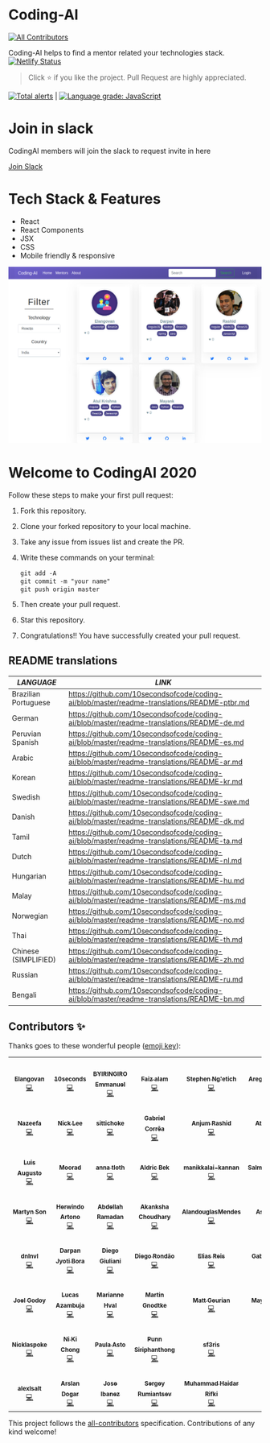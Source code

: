 # Coding-AI 
<!-- ALL-CONTRIBUTORS-BADGE:START - Do not remove or modify this section -->
[![All Contributors](https://img.shields.io/badge/all_contributors-54-orange.svg?style=flat-square)](#contributors-)
<!-- ALL-CONTRIBUTORS-BADGE:END -->
Coding-AI helps to find a mentor related your technologies stack. &nbsp; [![Netlify Status](https://api.netlify.com/api/v1/badges/1355ea63-470d-4f37-987e-af334ab16432/deploy-status)](https://app.netlify.com/sites/mentors/deploys)


> Click :star: if you like the project. Pull Request are highly appreciated.

[![Total alerts](https://img.shields.io/lgtm/alerts/g/10secondsofcode/coding-ai.svg?logo=lgtm&logoWidth=18)](https://lgtm.com/projects/g/10secondsofcode/coding-ai/alerts/) | [![Language grade: JavaScript](https://img.shields.io/lgtm/grade/javascript/g/10secondsofcode/coding-ai.svg?logo=lgtm&logoWidth=18)](https://lgtm.com/projects/g/10secondsofcode/coding-ai/context:javascript)


# Join in slack

CodingAI members will join the slack to request invite in here

[Join Slack](https://join.slack.com/t/10secondsofcode/shared_invite/enQtODMzMzEwMjQ0MTQ2LWFhMmVkYzZjNmIyMzAwNmM1MDFlNjY5OTYwMzllNWRmOGUyYzFiZDllMDRlZTZlYjkwMjA2MzNlYzEwMTYyM2I)

# Tech Stack & Features

 * React
 * React Components
 * JSX
 * CSS
 * Mobile friendly & responsive
 
![10secondsofcode - CodingAI](https://raw.githubusercontent.com/10secondsofcode/coding-ai/master/Coding-Ai.png)

# Welcome to CodingAI 2020
Follow these steps to make your first pull request:

1. Fork this repository.

2. Clone your forked repository to your local machine.

3. Take any issue from issues list and create the PR.

4. Write these commands on your terminal:
    ```
    git add -A
    git commit -m "your name"
    git push origin master
    ```
5. Then create your pull request.

6. Star this repository.

7. Congratulations!! You have successfully created your pull request.


## README translations

| *LANGUAGE*           | *LINK*                                                                                      |
|----------------------|---------------------------------------------------------------------------------------------|
| Brazilian Portuguese | https://github.com/10secondsofcode/coding-ai/blob/master/readme-translations/README-ptbr.md |
| German               | https://github.com/10secondsofcode/coding-ai/blob/master/readme-translations/README-de.md   |
| Peruvian Spanish     | https://github.com/10secondsofcode/coding-ai/blob/master/readme-translations/README-es.md   |
| Arabic               | https://github.com/10secondsofcode/coding-ai/blob/master/readme-translations/README-ar.md   |
| Korean               | https://github.com/10secondsofcode/coding-ai/blob/master/readme-translations/README-kr.md   |
| Swedish              | https://github.com/10secondsofcode/coding-ai/blob/master/readme-translations/README-swe.md  |
| Danish               | https://github.com/10secondsofcode/coding-ai/blob/master/readme-translations/README-dk.md   |
| Tamil                | https://github.com/10secondsofcode/coding-ai/blob/master/readme-translations/README-ta.md   |
| Dutch                | https://github.com/10secondsofcode/coding-ai/blob/master/readme-translations/README-nl.md   |
| Hungarian            | https://github.com/10secondsofcode/coding-ai/blob/master/readme-translations/README-hu.md   |
| Malay                | https://github.com/10secondsofcode/coding-ai/blob/master/readme-translations/README-ms.md   |
| Norwegian            | https://github.com/10secondsofcode/coding-ai/blob/master/readme-translations/README-no.md   |
| Thai                 | https://github.com/10secondsofcode/coding-ai/blob/master/readme-translations/README-th.md   |
| Chinese (SIMPLIFIED) | https://github.com/10secondsofcode/coding-ai/blob/master/readme-translations/README-zh.md   |
| Russian              | https://github.com/10secondsofcode/coding-ai/blob/master/readme-translations/README-ru.md   |
| Bengali              | https://github.com/10secondsofcode/coding-ai/blob/master/readme-translations/README-bn.md   |


## Contributors ✨

Thanks goes to these wonderful people ([emoji key](https://allcontributors.org/docs/en/emoji-key)):

<!-- ALL-CONTRIBUTORS-LIST:START - Do not remove or modify this section -->
<!-- prettier-ignore-start -->
<!-- markdownlint-disable -->
<table>
  <tr>
    <td align="center"><a href="https://github.com/elangosundar"><img src="https://avatars1.githubusercontent.com/u/6679438?v=4?s=100" width="100px;" alt=""/><br /><sub><b>Elangovan</b></sub></a><br /><a href="https://github.com/10secondsofcode/coding-ai/commits?author=elangosundar" title="Code">💻</a></td>
    <td align="center"><a href="https://github.com/10-seconds"><img src="https://avatars1.githubusercontent.com/u/43847565?v=4?s=100" width="100px;" alt=""/><br /><sub><b>10seconds</b></sub></a><br /><a href="https://github.com/10secondsofcode/coding-ai/commits?author=10-seconds" title="Code">💻</a></td>
    <td align="center"><a href="https://github.com/emmbyiringiro"><img src="https://avatars2.githubusercontent.com/u/46843540?v=4?s=100" width="100px;" alt=""/><br /><sub><b>BYIRINGIRO Emmanuel</b></sub></a><br /><a href="https://github.com/10secondsofcode/coding-ai/commits?author=emmbyiringiro" title="Code">💻</a></td>
    <td align="center"><a href="https://zhcet19.github.io/"><img src="https://avatars2.githubusercontent.com/u/55043876?v=4?s=100" width="100px;" alt=""/><br /><sub><b>Faiz alam</b></sub></a><br /><a href="https://github.com/10secondsofcode/coding-ai/commits?author=zhcet19" title="Code">💻</a></td>
    <td align="center"><a href="https://github.com/skngetich"><img src="https://avatars0.githubusercontent.com/u/32092901?v=4?s=100" width="100px;" alt=""/><br /><sub><b>Stephen Ng'etich</b></sub></a><br /><a href="https://github.com/10secondsofcode/coding-ai/commits?author=skngetich" title="Code">💻</a></td>
    <td align="center"><a href="https://github.com/AregbesolaOJ"><img src="https://avatars2.githubusercontent.com/u/43854724?v=4?s=100" width="100px;" alt=""/><br /><sub><b>Aregbesola John </b></sub></a><br /><a href="https://github.com/10secondsofcode/coding-ai/commits?author=AregbesolaOJ" title="Code">💻</a></td>
    <td align="center"><a href="https://emassie.dev/"><img src="https://avatars2.githubusercontent.com/u/21372584?v=4?s=100" width="100px;" alt=""/><br /><sub><b>Ethan Massie</b></sub></a><br /><a href="https://github.com/10secondsofcode/coding-ai/commits?author=ethanmassie" title="Code">💻</a></td>
  </tr>
  <tr>
    <td align="center"><a href="https://github.com/Nazeeefa"><img src="https://avatars0.githubusercontent.com/u/6730853?v=4?s=100" width="100px;" alt=""/><br /><sub><b>Nazeefa</b></sub></a><br /><a href="https://github.com/10secondsofcode/coding-ai/commits?author=Nazeeefa" title="Code">💻</a></td>
    <td align="center"><a href="https://github.com/nickjlee"><img src="https://avatars0.githubusercontent.com/u/16159706?v=4?s=100" width="100px;" alt=""/><br /><sub><b>Nick Lee</b></sub></a><br /><a href="https://github.com/10secondsofcode/coding-ai/commits?author=nickjlee" title="Code">💻</a></td>
    <td align="center"><a href="https://github.com/sittichoke"><img src="https://avatars1.githubusercontent.com/u/5021283?v=4?s=100" width="100px;" alt=""/><br /><sub><b>sittichoke </b></sub></a><br /><a href="https://github.com/10secondsofcode/coding-ai/commits?author=sittichoke" title="Code">💻</a></td>
    <td align="center"><a href="https://github.com/s0meon3"><img src="https://avatars2.githubusercontent.com/u/42304543?v=4?s=100" width="100px;" alt=""/><br /><sub><b>Gabriel Corrêa</b></sub></a><br /><a href="https://github.com/10secondsofcode/coding-ai/commits?author=s0meon3" title="Code">💻</a></td>
    <td align="center"><a href="https://www.linkedin.com/in/anjum-rashid/"><img src="https://avatars2.githubusercontent.com/u/42487891?v=4?s=100" width="100px;" alt=""/><br /><sub><b>Anjum Rashid</b></sub></a><br /><a href="https://github.com/10secondsofcode/coding-ai/commits?author=bijoy26" title="Code">💻</a></td>
    <td align="center"><a href="https://atultherajput.github.io/"><img src="https://avatars3.githubusercontent.com/u/11033984?v=4?s=100" width="100px;" alt=""/><br /><sub><b>Atul Krishna</b></sub></a><br /><a href="https://github.com/10secondsofcode/coding-ai/commits?author=atultherajput" title="Code">💻</a></td>
    <td align="center"><a href="https://www.danaottaviani.com/"><img src="https://avatars1.githubusercontent.com/u/20132264?v=4?s=100" width="100px;" alt=""/><br /><sub><b>Dana Ottaviani</b></sub></a><br /><a href="https://github.com/10secondsofcode/coding-ai/commits?author=Dana94" title="Code">💻</a></td>
  </tr>
  <tr>
    <td align="center"><a href="https://github.com/luisaugusto"><img src="https://avatars0.githubusercontent.com/u/1530227?v=4?s=100" width="100px;" alt=""/><br /><sub><b>Luis Augusto</b></sub></a><br /><a href="https://github.com/10secondsofcode/coding-ai/commits?author=luisaugusto" title="Code">💻</a></td>
    <td align="center"><a href="https://mooradal.github.io/"><img src="https://avatars2.githubusercontent.com/u/34781684?v=4?s=100" width="100px;" alt=""/><br /><sub><b>Moorad</b></sub></a><br /><a href="https://github.com/10secondsofcode/coding-ai/commits?author=Moorad" title="Code">💻</a></td>
    <td align="center"><a href="https://github.com/tloth"><img src="https://avatars0.githubusercontent.com/u/43584119?v=4?s=100" width="100px;" alt=""/><br /><sub><b>anna tloth</b></sub></a><br /><a href="https://github.com/10secondsofcode/coding-ai/commits?author=tloth" title="Code">💻</a></td>
    <td align="center"><a href="https://aldricbek.com/"><img src="https://avatars3.githubusercontent.com/u/26768943?v=4?s=100" width="100px;" alt=""/><br /><sub><b>Aldric Bek</b></sub></a><br /><a href="https://github.com/10secondsofcode/coding-ai/commits?author=bricakeld" title="Code">💻</a></td>
    <td align="center"><a href="https://github.com/manikkalai-kannan"><img src="https://avatars2.githubusercontent.com/u/38786205?v=4?s=100" width="100px;" alt=""/><br /><sub><b>manikkalai-kannan</b></sub></a><br /><a href="https://github.com/10secondsofcode/coding-ai/commits?author=manikkalai-kannan" title="Code">💻</a></td>
    <td align="center"><a href="https://github.com/SalmanMehmood"><img src="https://avatars3.githubusercontent.com/u/29171448?v=4?s=100" width="100px;" alt=""/><br /><sub><b>SalmanMehmood</b></sub></a><br /><a href="https://github.com/10secondsofcode/coding-ai/commits?author=SalmanMehmood" title="Code">💻</a></td>
    <td align="center"><a href="https://github.com/sureshmangs"><img src="https://avatars2.githubusercontent.com/u/43926919?v=4?s=100" width="100px;" alt=""/><br /><sub><b>Suresh Mangs</b></sub></a><br /><a href="https://github.com/10secondsofcode/coding-ai/commits?author=sureshmangs" title="Code">💻</a></td>
  </tr>
  <tr>
    <td align="center"><a href="https://github.com/martyns0n"><img src="https://avatars1.githubusercontent.com/u/20739202?v=4?s=100" width="100px;" alt=""/><br /><sub><b>Martyn Son</b></sub></a><br /><a href="https://github.com/10secondsofcode/coding-ai/commits?author=martyns0n" title="Code">💻</a></td>
    <td align="center"><a href="https://w-digital.co/"><img src="https://avatars1.githubusercontent.com/u/722101?v=4?s=100" width="100px;" alt=""/><br /><sub><b>Herwindo Artono</b></sub></a><br /><a href="https://github.com/10secondsofcode/coding-ai/commits?author=winndo" title="Code">💻</a></td>
    <td align="center"><a href="https://abdellahramadan.com/"><img src="https://avatars3.githubusercontent.com/u/17084652?v=4?s=100" width="100px;" alt=""/><br /><sub><b>Abdellah Ramadan</b></sub></a><br /><a href="https://github.com/10secondsofcode/coding-ai/commits?author=giantthinker" title="Code">💻</a></td>
    <td align="center"><a href="https://github.com/akankshach29"><img src="https://avatars2.githubusercontent.com/u/31201111?v=4?s=100" width="100px;" alt=""/><br /><sub><b>Akanksha Choudhary</b></sub></a><br /><a href="https://github.com/10secondsofcode/coding-ai/commits?author=akankshach29" title="Code">💻</a></td>
    <td align="center"><a href="https://github.com/AlandouglasMendes"><img src="https://avatars2.githubusercontent.com/u/42749979?v=4?s=100" width="100px;" alt=""/><br /><sub><b>AlandouglasMendes</b></sub></a><br /><a href="https://github.com/10secondsofcode/coding-ai/commits?author=AlandouglasMendes" title="Code">💻</a></td>
    <td align="center"><a href="https://asfo.dev/"><img src="https://avatars0.githubusercontent.com/u/829964?v=4?s=100" width="100px;" alt=""/><br /><sub><b>Asfo Zavala</b></sub></a><br /><a href="https://github.com/10secondsofcode/coding-ai/commits?author=asfo" title="Code">💻</a></td>
    <td align="center"><a href="https://github.com/niyoceles"><img src="https://avatars3.githubusercontent.com/u/30776949?v=4?s=100" width="100px;" alt=""/><br /><sub><b>Celestin NIYONSABA</b></sub></a><br /><a href="https://github.com/10secondsofcode/coding-ai/commits?author=niyoceles" title="Code">💻</a></td>
  </tr>
  <tr>
    <td align="center"><a href="https://github.com/dnlnvl"><img src="https://avatars2.githubusercontent.com/u/39607648?v=4?s=100" width="100px;" alt=""/><br /><sub><b>dnlnvl</b></sub></a><br /><a href="https://github.com/10secondsofcode/coding-ai/commits?author=dnlnvl" title="Code">💻</a></td>
    <td align="center"><a href="https://darpanjbora.github.io/portfolio/"><img src="https://avatars3.githubusercontent.com/u/14301996?v=4?s=100" width="100px;" alt=""/><br /><sub><b>Darpan Jyoti Bora</b></sub></a><br /><a href="https://github.com/10secondsofcode/coding-ai/commits?author=darpanjbora" title="Code">💻</a></td>
    <td align="center"><a href="https://github.com/Dgiulian"><img src="https://avatars2.githubusercontent.com/u/644747?v=4?s=100" width="100px;" alt=""/><br /><sub><b>Diego Giuliani</b></sub></a><br /><a href="https://github.com/10secondsofcode/coding-ai/commits?author=Dgiulian" title="Code">💻</a></td>
    <td align="center"><a href="https://twitter.com/diego_rondao"><img src="https://avatars1.githubusercontent.com/u/13041373?v=4?s=100" width="100px;" alt=""/><br /><sub><b>Diego Rondão</b></sub></a><br /><a href="https://github.com/10secondsofcode/coding-ai/commits?author=diegorondao" title="Code">💻</a></td>
    <td align="center"><a href="https://github.com/eliasreis54"><img src="https://avatars1.githubusercontent.com/u/29265526?v=4?s=100" width="100px;" alt=""/><br /><sub><b>Elias Reis</b></sub></a><br /><a href="https://github.com/10secondsofcode/coding-ai/commits?author=eliasreis54" title="Code">💻</a></td>
    <td align="center"><a href="https://github.com/Gabrielyong38"><img src="https://avatars0.githubusercontent.com/u/56734377?v=4?s=100" width="100px;" alt=""/><br /><sub><b>Gabrielyong38</b></sub></a><br /><a href="https://github.com/10secondsofcode/coding-ai/commits?author=Gabrielyong38" title="Code">💻</a></td>
    <td align="center"><a href="https://www.linkedin.com/in/hspahija/"><img src="https://avatars3.githubusercontent.com/u/22589249?v=4?s=100" width="100px;" alt=""/><br /><sub><b>Haris Spahija</b></sub></a><br /><a href="https://github.com/10secondsofcode/coding-ai/commits?author=HarisSpahija" title="Code">💻</a></td>
  </tr>
  <tr>
    <td align="center"><a href="https://github.com/Joelgiovanni"><img src="https://avatars0.githubusercontent.com/u/35950568?v=4?s=100" width="100px;" alt=""/><br /><sub><b>Joel Godoy</b></sub></a><br /><a href="https://github.com/10secondsofcode/coding-ai/commits?author=Joelgiovanni" title="Code">💻</a></td>
    <td align="center"><a href="https://github.com/lucas-azambuja"><img src="https://avatars3.githubusercontent.com/u/505298?v=4?s=100" width="100px;" alt=""/><br /><sub><b>Lucas Azambuja</b></sub></a><br /><a href="https://github.com/10secondsofcode/coding-ai/commits?author=lucas-azambuja" title="Code">💻</a></td>
    <td align="center"><a href="https://github.com/mahval"><img src="https://avatars0.githubusercontent.com/u/19277989?v=4?s=100" width="100px;" alt=""/><br /><sub><b>Marianne Hval</b></sub></a><br /><a href="https://github.com/10secondsofcode/coding-ai/commits?author=mahval" title="Code">💻</a></td>
    <td align="center"><a href="https://github.com/Squizzi3"><img src="https://avatars2.githubusercontent.com/u/54278753?v=4?s=100" width="100px;" alt=""/><br /><sub><b>Martin Gnodtke</b></sub></a><br /><a href="https://github.com/10secondsofcode/coding-ai/commits?author=Squizzi3" title="Code">💻</a></td>
    <td align="center"><a href="https://github.com/mgeurian"><img src="https://avatars1.githubusercontent.com/u/15995932?v=4?s=100" width="100px;" alt=""/><br /><sub><b>Matt Geurian</b></sub></a><br /><a href="https://github.com/10secondsofcode/coding-ai/commits?author=mgeurian" title="Code">💻</a></td>
    <td align="center"><a href="https://github.com/mayank518"><img src="https://avatars0.githubusercontent.com/u/27151470?v=4?s=100" width="100px;" alt=""/><br /><sub><b>Mayank Kumar</b></sub></a><br /><a href="https://github.com/10secondsofcode/coding-ai/commits?author=mayank518" title="Code">💻</a></td>
    <td align="center"><a href="https://github.com/iMeriem"><img src="https://avatars1.githubusercontent.com/u/11720929?v=4?s=100" width="100px;" alt=""/><br /><sub><b>Meriem Zaid</b></sub></a><br /><a href="https://github.com/10secondsofcode/coding-ai/commits?author=iMeriem" title="Code">💻</a></td>
  </tr>
  <tr>
    <td align="center"><a href="https://github.com/Nicklaspoke"><img src="https://avatars3.githubusercontent.com/u/14180855?v=4?s=100" width="100px;" alt=""/><br /><sub><b>Nicklaspoke</b></sub></a><br /><a href="https://github.com/10secondsofcode/coding-ai/commits?author=Nicklaspoke" title="Code">💻</a></td>
    <td align="center"><a href="https://github.com/chongniki"><img src="https://avatars0.githubusercontent.com/u/40714048?v=4?s=100" width="100px;" alt=""/><br /><sub><b>Ni Ki Chong</b></sub></a><br /><a href="https://github.com/10secondsofcode/coding-ai/commits?author=chongniki" title="Code">💻</a></td>
    <td align="center"><a href="https://paucaro.github.io/"><img src="https://avatars3.githubusercontent.com/u/14001107?v=4?s=100" width="100px;" alt=""/><br /><sub><b>Paula Asto</b></sub></a><br /><a href="https://github.com/10secondsofcode/coding-ai/commits?author=paucaro" title="Code">💻</a></td>
    <td align="center"><a href="https://p-siriphanthong.github.io/"><img src="https://avatars2.githubusercontent.com/u/29949429?v=4?s=100" width="100px;" alt=""/><br /><sub><b>Punn Siriphanthong</b></sub></a><br /><a href="https://github.com/10secondsofcode/coding-ai/commits?author=p-siriphanthong" title="Code">💻</a></td>
    <td align="center"><a href="https://github.com/sf3ris"><img src="https://avatars2.githubusercontent.com/u/22035831?v=4?s=100" width="100px;" alt=""/><br /><sub><b>sf3ris</b></sub></a><br /><a href="https://github.com/10secondsofcode/coding-ai/commits?author=sf3ris" title="Code">💻</a></td>
    <td align="center"><a href="https://github.com/zarasyversen"><img src="https://avatars1.githubusercontent.com/u/15093848?v=4?s=100" width="100px;" alt=""/><br /><sub><b>Zara</b></sub></a><br /><a href="https://github.com/10secondsofcode/coding-ai/commits?author=zarasyversen" title="Code">💻</a></td>
    <td align="center"><a href="https://github.com/aashish14002"><img src="https://avatars2.githubusercontent.com/u/15605216?v=4?s=100" width="100px;" alt=""/><br /><sub><b>aashish14002</b></sub></a><br /><a href="https://github.com/10secondsofcode/coding-ai/commits?author=aashish14002" title="Code">💻</a></td>
  </tr>
  <tr>
    <td align="center"><a href="https://github.com/alexlsalt"><img src="https://avatars0.githubusercontent.com/u/45923677?v=4?s=100" width="100px;" alt=""/><br /><sub><b>alexlsalt</b></sub></a><br /><a href="https://github.com/10secondsofcode/coding-ai/commits?author=alexlsalt" title="Code">💻</a></td>
    <td align="center"><a href="https://github.com/arslandogar"><img src="https://avatars2.githubusercontent.com/u/38478270?v=4?s=100" width="100px;" alt=""/><br /><sub><b>Arslan Dogar</b></sub></a><br /><a href="https://github.com/10secondsofcode/coding-ai/commits?author=arslandogar" title="Code">💻</a></td>
    <td align="center"><a href="https://github.com/drunkedMonkey"><img src="https://avatars1.githubusercontent.com/u/23294021?v=4?s=100" width="100px;" alt=""/><br /><sub><b>Jose Ibanez</b></sub></a><br /><a href="https://github.com/10secondsofcode/coding-ai/commits?author=drunkedMonkey" title="Code">💻</a></td>
    <td align="center"><a href="https://github.com/greyGroot"><img src="https://avatars2.githubusercontent.com/u/41450089?v=4?s=100" width="100px;" alt=""/><br /><sub><b>Sergey Rumiantsev</b></sub></a><br /><a href="https://github.com/10secondsofcode/coding-ai/commits?author=greyGroot" title="Code">💻</a></td>
    <td align="center"><a href="https://haidarrifki.com/"><img src="https://avatars3.githubusercontent.com/u/19185336?v=4?s=100" width="100px;" alt=""/><br /><sub><b>Muhammad Haidar Rifki</b></sub></a><br /><a href="https://github.com/10secondsofcode/coding-ai/commits?author=haidarrifki" title="Code">💻</a></td>
  </tr>
</table>

<!-- markdownlint-enable -->
<!-- prettier-ignore-end -->
<!-- ALL-CONTRIBUTORS-LIST:END -->

This project follows the [all-contributors](https://github.com/all-contributors/all-contributors) specification. Contributions of any kind welcome!